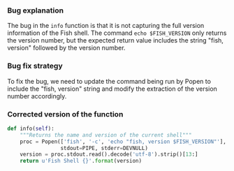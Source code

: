### Bug explanation
The bug in the `info` function is that it is not capturing the full version information of the Fish shell. The command `echo $FISH_VERSION` only returns the version number, but the expected return value includes the string "fish, version" followed by the version number.

### Bug fix strategy
To fix the bug, we need to update the command being run by Popen to include the "fish, version" string and modify the extraction of the version number accordingly.

### Corrected version of the function
```python
def info(self):
    """Returns the name and version of the current shell"""
    proc = Popen(['fish', '-c', 'echo "fish, version $FISH_VERSION"'],
                 stdout=PIPE, stderr=DEVNULL)
    version = proc.stdout.read().decode('utf-8').strip()[13:]
    return u'Fish Shell {}'.format(version)
```